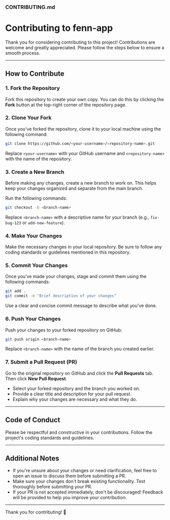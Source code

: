 ### CONTRIBUTING.md

# Contributing to fenn-app

Thank you for considering contributing to this project! Contributions are welcome and greatly appreciated. Please follow the steps below to ensure a smooth process.

---

## **How to Contribute**

### 1. Fork the Repository
Fork this repository to create your own copy. You can do this by clicking the **Fork** button at the top-right corner of the repository page.

### 2. Clone Your Fork
Once you've forked the repository, clone it to your local machine using the following command:

```bash
git clone https://github.com/<your-username>/<repository-name>.git
```

Replace `<your-username>` with your GitHub username and `<repository-name>` with the name of the repository.

### 3. Create a New Branch
Before making any changes, create a new branch to work on. This helps keep your changes organized and separate from the main branch.

Run the following commands:

```bash
git checkout -b <branch-name>
```

Replace `<branch-name>` with a descriptive name for your branch (e.g., `fix-bug-123` or `add-new-feature`).

### 4. Make Your Changes
Make the necessary changes in your local repository. Be sure to follow any coding standards or guidelines mentioned in this repository.

### 5. Commit Your Changes
Once you've made your changes, stage and commit them using the following commands:

```bash
git add .
git commit -m "Brief description of your changes"
```

Use a clear and concise commit message to describe what you've done.

### 6. Push Your Changes
Push your changes to your forked repository on GitHub:

```bash
git push origin <branch-name>
```

Replace `<branch-name>` with the name of the branch you created earlier.

### 7. Submit a Pull Request (PR)
Go to the original repository on GitHub and click the **Pull Requests** tab. Then click **New Pull Request**.

- Select your forked repository and the branch you worked on.
- Provide a clear title and description for your pull request.
- Explain why your changes are necessary and what they do.

---

## **Code of Conduct**
Please be respectful and constructive in your contributions. Follow the project's coding standards and guidelines.

---

## **Additional Notes**
- If you're unsure about your changes or need clarification, feel free to open an issue to discuss them before submitting a PR.
- Make sure your changes don't break existing functionality. Test thoroughly before submitting your PR.
- If your PR is not accepted immediately, don't be discouraged! Feedback will be provided to help you improve your contribution.

---

Thank you for contributing! 🎉
